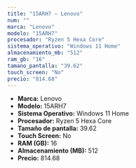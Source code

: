 ```yaml
---
title: "15ARH7 — Lenovo"
num: ""
marca: "Lenovo"
modelo: "15ARH7"
procesador: "Ryzen 5 Hexa Core"
sistema_operativo: "Windows 11 Home"
almacenamiento_mb: "512"
ram_gb: "16"
tamano_pantalla: "39.62"
touch_screen: "No"
precio: "814.68"
---
```

<ul>
<li><strong>Marca:</strong> Lenovo</li>
<li><strong>Modelo:</strong> 15ARH7</li>
<li><strong>Sistema Operativo:</strong> Windows 11 Home</li>
<li><strong>Procesador:</strong> Ryzen 5 Hexa Core </li>
<li><strong>Tamaño de pantalla:</strong> 39.62</li>
<li><strong>Touch Screen:</strong> No</li>
<li><strong>RAM (GB):</strong> 16</li>
<li><strong>Almacenamiento (MB):</strong> 512</li>
<li><strong>Precio:</strong> 814.68</li>
</ul>